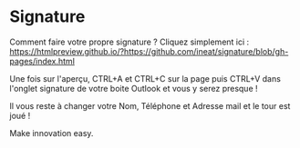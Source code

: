 # Signature

Comment faire votre propre signature ?
Cliquez simplement ici : https://htmlpreview.github.io/?https://github.com/ineat/signature/blob/gh-pages/index.html

Une fois sur l'aperçu, CTRL+A et CTRL+C sur la page puis CTRL+V dans l'onglet signature de votre boite Outlook et vous y serez presque !

Il vous reste à changer votre Nom, Téléphone et Adresse mail et le tour est joué !

Make innovation easy.


